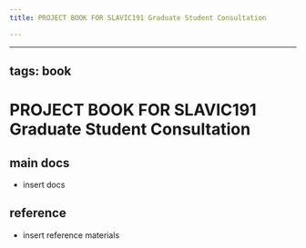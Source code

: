 ```yaml
---
title: PROJECT BOOK FOR SLAVIC191 Graduate Student Consultation

---
```



---
tags: book
---

PROJECT BOOK FOR SLAVIC191 Graduate Student Consultation
===

main docs
---

- insert docs

reference
---

- insert reference materials

